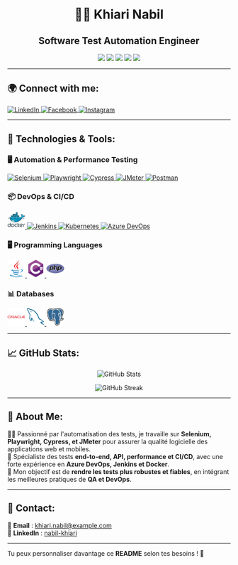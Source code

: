 <h1 align="center">👨‍💻 Khiari Nabil</h1>
<h2 align="center">Software Test Automation Engineer</h2>

<p align="center">
  <img src="https://img.shields.io/badge/Selenium-43B02A?style=for-the-badge&logo=selenium&logoColor=white" />
  <img src="https://img.shields.io/badge/Playwright-2EAD33?style=for-the-badge&logo=playwright&logoColor=white" />
  <img src="https://img.shields.io/badge/Cypress-17202C?style=for-the-badge&logo=cypress&logoColor=white" />
  <img src="https://img.shields.io/badge/JMeter-D22128?style=for-the-badge&logo=apache-jmeter&logoColor=white" />
  <img src="https://img.shields.io/badge/Postman-FF6C37?style=for-the-badge&logo=postman&logoColor=white" />
</p>

---

## 🌍 Connect with me:
<p align="left">
  <a href="https://www.linkedin.com/in/nabil-khiari-a82a0b216/" target="_blank">
    <img align="center" src="https://raw.githubusercontent.com/rahuldkjain/github-profile-readme-generator/master/src/images/icons/Social/linked-in-alt.svg" alt="LinkedIn" height="30" width="40" />
  </a>
  <a href="https://www.facebook.com/nabil.khiari.5036/" target="_blank">
    <img align="center" src="https://raw.githubusercontent.com/rahuldkjain/github-profile-readme-generator/master/src/images/icons/Social/facebook.svg" alt="Facebook" height="30" width="40" />
  </a>
  <a href="https://instagram.com/nabilkhiari14" target="_blank">
    <img align="center" src="https://raw.githubusercontent.com/rahuldkjain/github-profile-readme-generator/master/src/images/icons/Social/instagram.svg" alt="Instagram" height="30" width="40" />
  </a>
</p>

---

## 🔧 Technologies & Tools:
### 🖥️ **Automation & Performance Testing**
<p align="left">
  <a href="https://www.selenium.dev" target="_blank">
    <img src="https://www.vectorlogo.zone/logos/selenium/selenium-icon.svg" alt="Selenium" width="40" height="40"/>
  </a>
  <a href="https://playwright.dev" target="_blank">
    <img src="https://raw.githubusercontent.com/microsoft/playwright/main/docs/src/images/playwright-logo.svg" alt="Playwright" width="40" height="40"/>
  </a>
  <a href="https://www.cypress.io" target="_blank">
    <img src="https://raw.githubusercontent.com/simple-icons/simple-icons/6e46ec1fc23b60c8fd0d2f2ff46db82e16dbd75f/icons/cypress.svg" alt="Cypress" width="40" height="40"/>
  </a>
  <a href="https://jmeter.apache.org/" target="_blank">
    <img src="https://www.vectorlogo.zone/logos/apache/apache-official.svg" alt="JMeter" width="40" height="40"/>
  </a>
  <a href="https://postman.com" target="_blank">
    <img src="https://www.vectorlogo.zone/logos/getpostman/getpostman-icon.svg" alt="Postman" width="40" height="40"/>
  </a>
</p>

### 📦 **DevOps & CI/CD**
<p align="left">
  <a href="https://www.docker.com/" target="_blank">
    <img src="https://raw.githubusercontent.com/devicons/devicon/master/icons/docker/docker-original-wordmark.svg" alt="Docker" width="40" height="40"/>
  </a>
  <a href="https://www.jenkins.io" target="_blank">
    <img src="https://www.vectorlogo.zone/logos/jenkins/jenkins-icon.svg" alt="Jenkins" width="40" height="40"/>
  </a>
  <a href="https://kubernetes.io" target="_blank">
    <img src="https://www.vectorlogo.zone/logos/kubernetes/kubernetes-icon.svg" alt="Kubernetes" width="40" height="40"/>
  </a>
  <a href="https://azure.microsoft.com/en-us/products/devops" target="_blank">
    <img src="https://www.vectorlogo.zone/logos/microsoft_azure/microsoft_azure-icon.svg" alt="Azure DevOps" width="40" height="40"/>
  </a>
</p>

### 🖥️ **Programming Languages**
<p align="left">
  <a href="https://www.java.com" target="_blank">
    <img src="https://raw.githubusercontent.com/devicons/devicon/master/icons/java/java-original.svg" alt="Java" width="40" height="40"/>
  </a>
  <a href="https://dotnet.microsoft.com/" target="_blank">
    <img src="https://raw.githubusercontent.com/devicons/devicon/master/icons/csharp/csharp-original.svg" alt="C#" width="40" height="40"/>
  </a>
  <a href="https://www.php.net" target="_blank">
    <img src="https://raw.githubusercontent.com/devicons/devicon/master/icons/php/php-original.svg" alt="PHP" width="40" height="40"/>
  </a>
</p>

### 📊 **Databases**
<p align="left">
  <a href="https://www.oracle.com/" target="_blank">
    <img src="https://raw.githubusercontent.com/devicons/devicon/master/icons/oracle/oracle-original.svg" alt="Oracle" width="40" height="40"/>
  </a>
  <a href="https://www.mysql.com/" target="_blank">
    <img src="https://raw.githubusercontent.com/devicons/devicon/master/icons/mysql/mysql-original.svg" alt="MySQL" width="40" height="40"/>
  </a>
  <a href="https://www.postgresql.org/" target="_blank">
    <img src="https://raw.githubusercontent.com/devicons/devicon/master/icons/postgresql/postgresql-original.svg" alt="PostgreSQL" width="40" height="40"/>
  </a>
</p>

---

## 📈 GitHub Stats:
<p align="center">
  <img src="https://github-readme-stats.vercel.app/api?username=khiari-nabil&show_icons=true&theme=dark" alt="GitHub Stats"/>
</p>
<p align="center">
  <img src="https://github-readme-streak-stats.herokuapp.com/?user=khiari-nabil&theme=dark" alt="GitHub Streak"/>
</p>

---

## 🚀 About Me:
👨‍💻 Passionné par l'automatisation des tests, je travaille sur **Selenium, Playwright, Cypress, et JMeter** pour assurer la qualité logicielle des applications web et mobiles.  
📌 Spécialiste des tests **end-to-end, API, performance et CI/CD**, avec une forte expérience en **Azure DevOps, Jenkins et Docker**.  
🎯 Mon objectif est de **rendre les tests plus robustes et fiables**, en intégrant les meilleures pratiques de **QA et DevOps**.  

---

## 📩 Contact:
📧 **Email** : khiari.nabil@example.com  
🔗 **LinkedIn** : [nabil-khiari](https://www.linkedin.com/in/nabil-khiari-a82a0b216/)  

---

Tu peux personnaliser davantage ce **README** selon tes besoins ! 🚀
